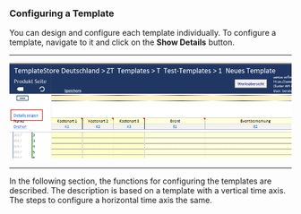 ### Configuring a Template

You can design and configure each template individually. To configure a template, navigate to it and click on the **Show Details** button.

---

![](/assets/t14.png)

---

In the following section, the functions for configuring the templates are described. The description is based on a template with a vertical time axis. The steps to configure a horizontal time axis the same. 

